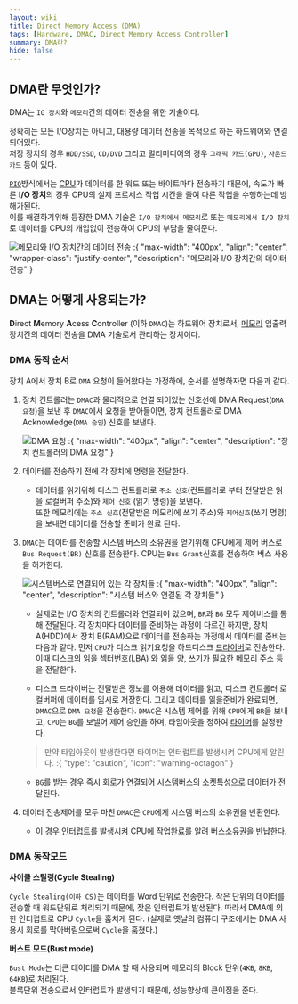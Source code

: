 ```yaml
---
layout: wiki
title: Direct Memory Access (DMA)
tags: [Hardware, DMAC, Direct Memory Access Controller]
summary: DMA란?
hide: false
---
```


## DMA란 무엇인가?

DMA는 `IO 장치`와 `메모리`간의 데이터 전송을 위한 기술이다.

정확히는 모든 I/O장치는 아니고, 대용량 데이터 전송을 목적으로 하는 하드웨어와 연결되어있다.  
저장 장치의 경우 `HDD/SSD`, `CD/DVD` 그리고 멀티미디어의 경우 `그래픽 카드(GPU)`, `사운드 카드` 등이 있다.

[`PIO`](/wiki/programmed-io)방식에서는 [CPU](/wiki/central-processing-unit)가 데이터를 한 워드 또는 바이트마다 전송하기 때문에, 속도가 빠른 **I/O 장치**의 경우 CPU의 실제 프로세스 작업 시간을 줄여 다른 작업을 수행하는데 방해가된다.  
이를 해결하기위해 등장한 DMA 기술은 `I/O 장치에서 메모리`로 또는 `메모리에서 I/O 장치`로 데이터를 CPU의 개입없이 전송하여 CPU의 부담을 줄여준다.

![메모리와 I/O 장치간의 데이터 전송](/post/computer/data-transfer-between-memory-and-io-device.png)
:{ "max-width": "400px", "align": "center", "wrapper-class": "justify-center", "description": "메모리와 I/O 장치간의 데이터 전송" }

## DMA는 어떻게 사용되는가?

**D**irect **M**emory **A**cess **C**ontroller (이하 `DMAC`)는 하드웨어 장치로서, [메모리]() 입출력 장치간의 데이터 전송을 DMA 기술로서 관리하는 장치이다.


### DMA 동작 순서

장치 A에서 장치 B로 `DMA` 요청이 들어왔다는 가정하에, 순서를 설명하자면 다음과 같다.

1. 장치 컨트롤러는 `DMAC`과 물리적으로 연결 되어있는 신호선에  DMA Request(`DMA 요청`)을 보낸 후 `DMAC`에서 요청을 받아들이면, 장치 컨트롤러로 DMA Acknowledge(`DMA 승인`) 신호를 보낸다.

   ![DMA 요청](/post/computer/dma-request.png)
   :{ "max-width": "400px", "align": "center", "description": "장치 컨트롤러의 DMA 요청" }

2. 데이터를 전송하기 전에 각 장치에 명령을 전달한다.

   * 데이터를 읽기위해 디스크 컨트롤러로 `주소 신호`(컨트롤러로 부터 전달받은 읽을 로컬버퍼 주소)와 `제어 신호` (읽기 명령)을 보낸다.  
   또한 메모리에는 `주소 신호`(전달받은 메모리에 쓰기 주소)와 `제어신호`(쓰기 명령)을 보내면 데이터를 전송할 준비가 완료 된다.

3. `DMAC`는 데이터를 전송할 시스템 버스의 소유권을 얻기위해 CPU에게 제어 버스로 `Bus Request(BR)` 신호를 전송한다. CPU는 `Bus Grant`신호를 전송하여 버스 사용을 허가한다.

   ![시스템버스로 연결되어 있는 각 장치들](/post/computer/cpu-and-io-devices.png)
   :{ "max-width": "400px", "align": "center", "description": "시스템 버스와 연결된 각 장치들" }

   * 실제로는 I/O 장치의 컨트롤러와 연결되어 있으며, `BR`과 `BG` 모두 제어버스를 통해 전달된다. 각 장치마다 데이터를 준비하는 과정이 다르긴 하지만, 장치 A(HDD)에서 장치 B(RAM)으로 데이터를 전송하는 과정에서 데이터를 준비는 다음과 같다.
   먼저 `CPU`가 디스크 읽기요청을 하드디스크 [드라이버]()로 전송한다. 이때 디스크의 읽을 섹터번호([LBA]()) 와 읽을 양, 쓰기가 필요한 메모리 주소 등을 전달한다.  

   * 디스크 드라이버는 전달받은 정보를 이용해 데이터를 읽고, 디스크 컨트롤러 로컬버퍼에 데이터를 임시로 저장한다. 그리고 데이터를 읽을준비가 완료되면, `DMAC`으로 `DMA 요청`을 전송한다.
   `DMAC`은 시스템 제어를 위해 `CPU`에게 `BR`을 보내고, `CPU`는 `BG`를 보낼어 제어 승인을 하며, 타임아웃을 정하여 [타이머](/wiki/interrupt#타이머)를 설정한다. 

   > 만약 타임아웃이 발생한다면 타이머는 인터럽트를 발생시켜 CPU에게 알린다.
   :{ "type": "caution", "icon": "warning-octagon" }  

   * `BG`를 받는 경우 즉시 회로가 연결되어 시스템버스의 소켓특성으로 데이터가 전달된다.

4. 데이터 전송제어를 모두 마친 `DMAC`은 `CPU`에게 시스템 버스의 소유권을 반환한다.
   * 이 경우 [인터럽트](/wiki/interrupt)를 발생시켜 CPU에 작업완료를 알려 버스소유권을 반납한다. 

### DMA 동작모드

**사이클 스틸링(Cycle Stealing)**

`Cycle Stealing(이하 CS)`는 데이터를 Word 단위로 전송한다. 작은 단위의 데이터를 전송할 때 워드단위로 처리되기 때문에, 잦은 인터럽트가 발생된다.
따라서 DMA에 의한 인터럽트로 CPU `Cycle`을 훔치게 된다. (실제로 옛날의 컴퓨터 구조에서는 DMA 사용시 회로를 막아버림으로써 `Cycle`을 훔쳤다.) 

**버스트 모드(Bust mode)**

`Bust Mode`는 더큰 데이터를 DMA 할 때 사용되며 메모리의 Block 단위(`4KB`, `8KB`, `64KB`)로 처리된다.  
블록단위 전송으로서 인터럽트가 발생되기 때문에, 성능향상에 큰이점을 준다.
